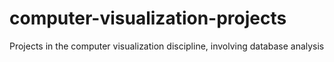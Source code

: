 # computer-visualization-projects
Projects in the computer visualization discipline, involving database analysis
